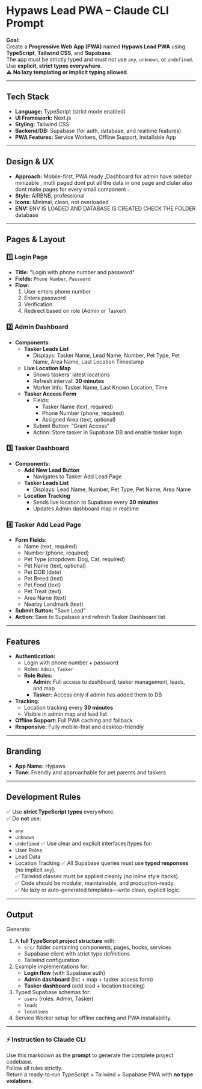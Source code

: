 # Hypaws Lead PWA – Claude CLI Prompt

**Goal:**  
Create a **Progressive Web App (PWA)** named **Hypaws Lead PWA** using **TypeScript**, **Tailwind CSS**, and **Supabase**.  
The app must be strictly typed and must not use `any`, `unknown`, or `undefined`.  
Use **explicit, strict types everywhere**.  
⚠️ **No lazy templating or implicit typing allowed**.

---

## Tech Stack

- **Language:** TypeScript (strict mode enabled)
- **UI Framework:** Next.js
- **Styling:** Tailwind CSS
- **Backend/DB:** Supabase (for auth, database, and realtime features)
- **PWA Features:** Service Workers, Offline Support, Installable App

---

## Design & UX

- **Approach:** Mobile-first, PWA ready ,Dashboard for admin have sidebar minizable , mutli paged dont put all the data in one page and cluter also dont make pages for every small component .
- **Style:** AIRBNB, professional
- **Icons:** Minimal, clean, not overloaded
- **ENV:** ENV IS LOADED AND DATABASE IS CREATED CHECK THE FOLDER database

---

## Pages & Layout

### 1️⃣ Login Page

- **Title:** "Login with phone number and password"
- **Fields:** `Phone Number`, `Password`
- **Flow:**
  1. User enters phone number
  2. Enters password
  3. Verification
  4. Redirect based on role (Admin or Tasker)

### 2️⃣ Admin Dashboard

- **Components:**
  - **Tasker Leads List**
    - Displays: Tasker Name, Lead Name, Number, Pet Type, Pet Name, Area Name, Last Location Timestamp
  - **Live Location Map**
    - Shows taskers' latest locations
    - Refresh interval: **30 minutes**
    - Marker Info: Tasker Name, Last Known Location, Time
  - **Tasker Access Form**
    - Fields:
      - Tasker Name (text, required)
      - Phone Number (phone, required)
      - Assigned Area (text, optional)
    - Submit Button: "Grant Access"
    - Action: Store tasker in Supabase DB and enable tasker login

### 3️⃣ Tasker Dashboard

- **Components:**
  - **Add New Lead Button**
    - Navigates to Tasker Add Lead Page
  - **Tasker Leads List**
    - Displays: Lead Name, Number, Pet Type, Pet Name, Area Name
  - **Location Tracking**
    - Sends live location to Supabase every **30 minutes**
    - Updates Admin dashboard map in realtime

### 4️⃣ Tasker Add Lead Page

- **Form Fields:**
  - Name (text, required)
  - Number (phone, required)
  - Pet Type (dropdown: Dog, Cat, required)
  - Pet Name (text, optional)
  - Pet DOB (date)
  - Pet Breed (text)
  - Pet Food (text)
  - Pet Treat (text)
  - Area Name (text)
  - Nearby Landmark (text)
- **Submit Button:** "Save Lead"
- **Action:** Save to Supabase and refresh Tasker Dashboard list

---

## Features

- **Authentication:**
  - Login with phone number + password
  - Roles: `Admin`, `Tasker`
  - **Role Rules:**
    - **Admin:** Full access to dashboard, tasker management, leads, and map
    - **Tasker:** Access only if admin has added them to DB
- **Tracking:**
  - Location tracking every **30 minutes**
  - Visible in admin map and lead list
- **Offline Support:** Full PWA caching and fallback
- **Responsive:** Fully mobile-first and desktop-friendly

---

## Branding

- **App Name:** Hypaws
- **Tone:** Friendly and approachable for pet parents and taskers

---

## Development Rules

✅ Use **strict TypeScript types** everywhere.  
✅ Do **not** use:

- `any`
- `unknown`
- `undefined`
  ✅ Use clear and explicit interfaces/types for:
- User Roles
- Lead Data
- Location Tracking
  ✅ All Supabase queries must use **typed responses** (no implicit `any`).  
  ✅ Tailwind classes must be applied cleanly (no inline style hacks).  
  ✅ Code should be modular, maintainable, and production-ready.  
  ✅ No lazy or auto-generated templates—write clean, explicit logic.

---

## Output

Generate:

1. A **full TypeScript project structure** with:
   - `src/` folder containing components, pages, hooks, services
   - Supabase client with strict type definitions
   - Tailwind configuration
2. Example implementations for:
   - **Login flow** (with Supabase auth)
   - **Admin dashboard** (list + map + tasker access form)
   - **Tasker dashboard** (add lead + location tracking)
3. Typed Supabase schemas for:
   - `users` (roles: Admin, Tasker)
   - `leads`
   - `locations`
4. Service Worker setup for offline caching and PWA installability.

---

### ⚡️ Instruction to Claude CLI

Use this markdown as the **prompt** to generate the complete project codebase.  
Follow all rules strictly.  
Return a ready-to-run TypeScript + Tailwind + Supabase PWA with **no type violations**.
